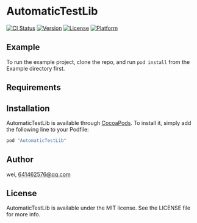 # AutomaticTestLib

[![CI Status](http://img.shields.io/travis/wei/AutomaticTestLib.svg?style=flat)](https://travis-ci.org/wei/AutomaticTestLib)
[![Version](https://img.shields.io/cocoapods/v/AutomaticTestLib.svg?style=flat)](http://cocoapods.org/pods/AutomaticTestLib)
[![License](https://img.shields.io/cocoapods/l/AutomaticTestLib.svg?style=flat)](http://cocoapods.org/pods/AutomaticTestLib)
[![Platform](https://img.shields.io/cocoapods/p/AutomaticTestLib.svg?style=flat)](http://cocoapods.org/pods/AutomaticTestLib)

## Example

To run the example project, clone the repo, and run `pod install` from the Example directory first.

## Requirements

## Installation

AutomaticTestLib is available through [CocoaPods](http://cocoapods.org). To install
it, simply add the following line to your Podfile:

```ruby
pod "AutomaticTestLib"
```

## Author

wei, 641462576@qq.com

## License

AutomaticTestLib is available under the MIT license. See the LICENSE file for more info.
